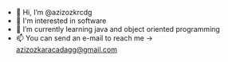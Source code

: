 - 👋 Hi, I’m @azizozkrcdg
- 👀 I'm interested in software
- 🌱 I’m currently learning java and object oriented programming
- 📫 You can send an e-mail to reach me -> azizozkaracadagg@gmail.com

<!---
azizozkrcdg/azizozkrcdg is a ✨ special ✨ repository because its `README.md` (this file) appears on your GitHub profile.
You can click the Preview link to take a look at your changes.
--->
